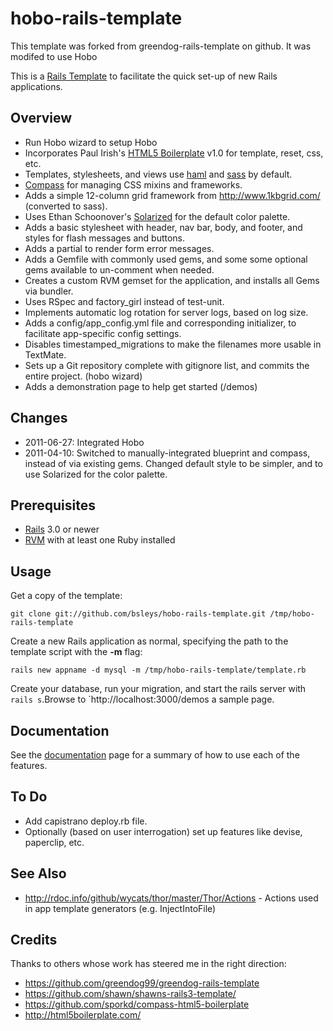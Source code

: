 # hobo-rails-template

This template was forked from greendog-rails-template on github.  It was modifed to use Hobo

This is a [Rails Template](http://m.onkey.org/rails-templates) to facilitate the
quick set-up of new Rails applications.

## Overview

* Run Hobo wizard to setup Hobo
* Incorporates Paul Irish's [HTML5 Boilerplate](http://html5boilerplate.com/) v1.0 for template, reset, css, etc.
* Templates, stylesheets, and views use [haml](http://haml-lang.com/) and [sass](http://sass-lang.com/) by default.
* [Compass](http://compass-style.org/) for managing CSS mixins and frameworks.
* Adds a simple 12-column grid framework from <http://www.1kbgrid.com/> (converted to sass).
* Uses Ethan Schoonover's [Solarized](http://ethanschoonover.com/solarized) for the default color palette.
* Adds a basic stylesheet with header, nav bar, body, and footer, and styles for flash messages and buttons.
* Adds a partial to render form error messages.
* Adds a Gemfile with commonly used gems, and some some optional gems available to un-comment when needed.
* Creates a custom RVM gemset for the application, and installs all Gems via bundler.
* Uses RSpec and factory_girl instead of test-unit.
* Implements automatic log rotation for server logs, based on log size.
* Adds a config/app_config.yml file and corresponding initializer, to facilitate app-specific config settings.
* Disables timestamped_migrations to make the filenames more usable in TextMate.
* Sets up a Git repository complete with gitignore list, and commits the entire project. (hobo wizard)
* Adds a demonstration page to help get started (/demos)

## Changes

* 2011-06-27: Integrated Hobo
* 2011-04-10: Switched to manually-integrated blueprint and compass, instead of via existing gems.  Changed default style to be simpler, and to use Solarized for the color palette.

## Prerequisites

* [Rails](http://rubyonrails.org/) 3.0 or newer
* [RVM](http://rvm.beginrescueend.com/) with at least one Ruby installed

## Usage

Get a copy of the template:

`git clone git://github.com/bsleys/hobo-rails-template.git /tmp/hobo-rails-template`

Create a new Rails application as normal, specifying the path to the template script with the **-m** flag:

`rails new appname -d mysql -m /tmp/hobo-rails-template/template.rb`

Create your database, run your migration, and start the rails server with `rails s`.Browse
to `http://localhost:3000/demos a sample page.

## Documentation

See the [documentation](hobo-rails-template/blob/master/Documentation.md) page for a summary of how to use each of the features.

## To Do

* Add capistrano deploy.rb file.
* Optionally (based on user interrogation) set up features like devise, paperclip, etc.

## See Also

* <http://rdoc.info/github/wycats/thor/master/Thor/Actions> - Actions used in app template generators (e.g. InjectIntoFile)

## Credits

Thanks to others whose work has steered me in the right direction:

* <https://github.com/greendog99/greendog-rails-template>
* <https://github.com/shawn/shawns-rails3-template/>
* <https://github.com/sporkd/compass-html5-boilerplate>
* <http://html5boilerplate.com/>

